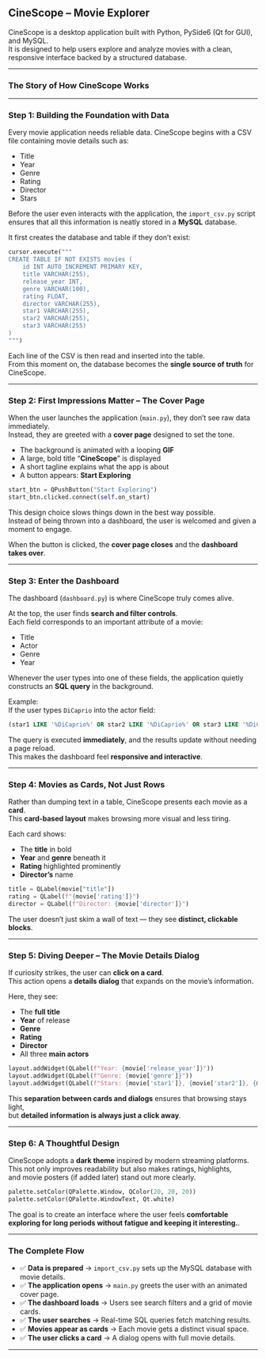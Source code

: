 ## **CineScope – Movie Explorer**

CineScope is a desktop application built with Python, PySide6 (Qt for GUI), and MySQL.  
It is designed to help users explore and analyze movies with a clean, responsive interface backed by a structured database.

---

### **The Story of How CineScope Works**

---

### **Step 1: Building the Foundation with Data**

Every movie application needs reliable data. CineScope begins with a CSV file containing movie details such as:

- Title  
- Year  
- Genre  
- Rating  
- Director  
- Stars  

Before the user even interacts with the application, the `import_csv.py` script ensures that all this information is neatly stored in a **MySQL** database.

It first creates the database and table if they don’t exist:

```python
cursor.execute("""
CREATE TABLE IF NOT EXISTS movies (
    id INT AUTO_INCREMENT PRIMARY KEY,
    title VARCHAR(255),
    release_year INT,
    genre VARCHAR(100),
    rating FLOAT,
    director VARCHAR(255),
    star1 VARCHAR(255),
    star2 VARCHAR(255),
    star3 VARCHAR(255)
)
""")
```

Each line of the CSV is then read and inserted into the table.  
From this moment on, the database becomes the **single source of truth** for CineScope.

---

### **Step 2: First Impressions Matter – The Cover Page**

When the user launches the application (`main.py`), they don’t see raw data immediately.  
Instead, they are greeted with a **cover page** designed to set the tone.

- The background is animated with a looping **GIF**  
- A large, bold title “**CineScope**” is displayed  
- A short tagline explains what the app is about  
- A button appears: **Start Exploring**

```python
start_btn = QPushButton("Start Exploring")
start_btn.clicked.connect(self.on_start)
```

This design choice slows things down in the best way possible.  
Instead of being thrown into a dashboard, the user is welcomed and given a moment to engage.

When the button is clicked, the **cover page closes** and the **dashboard takes over**.

---

### **Step 3: Enter the Dashboard**

The dashboard (`dashboard.py`) is where CineScope truly comes alive.

At the top, the user finds **search and filter controls**.  
Each field corresponds to an important attribute of a movie:

- Title  
- Actor  
- Genre  
- Year  

Whenever the user types into one of these fields, the application quietly constructs an **SQL query** in the background.

Example:  
If the user types `DiCaprio` into the actor field:

```sql
(star1 LIKE '%DiCaprio%' OR star2 LIKE '%DiCaprio%' OR star3 LIKE '%DiCaprio%')
```

The query is executed **immediately**, and the results update without needing a page reload.  
This makes the dashboard feel **responsive and interactive**.

---

### **Step 4: Movies as Cards, Not Just Rows**

Rather than dumping text in a table, CineScope presents each movie as a **card**.  
This **card-based layout** makes browsing more visual and less tiring.

Each card shows:

- The **title** in bold  
- **Year** and **genre** beneath it  
- **Rating** highlighted prominently  
- **Director’s** name

```python
title = QLabel(movie["title"])
rating = QLabel(f"{movie['rating']}")
director = QLabel(f"Director: {movie['director']}")
```

The user doesn’t just skim a wall of text — they see **distinct, clickable blocks**.

---

### **Step 5: Diving Deeper – The Movie Details Dialog**

If curiosity strikes, the user can **click on a card**.  
This action opens a **details dialog** that expands on the movie’s information.

Here, they see:

- The **full title**  
- **Year** of release  
- **Genre**  
- **Rating**  
- **Director**  
- All three **main actors**

```python
layout.addWidget(QLabel(f"Year: {movie['release_year']}"))
layout.addWidget(QLabel(f"Genre: {movie['genre']}"))
layout.addWidget(QLabel(f"Stars: {movie['star1']}, {movie['star2']}, {movie['star3']}"))
```

This **separation between cards and dialogs** ensures that browsing stays light,  
but **detailed information is always just a click away**.

---

### **Step 6: A Thoughtful Design**

CineScope adopts a **dark theme** inspired by modern streaming platforms.  
This not only improves readability but also makes ratings, highlights,  
and movie posters (if added later) stand out more clearly.

```python
palette.setColor(QPalette.Window, QColor(20, 20, 20))
palette.setColor(QPalette.WindowText, Qt.white)
```

The goal is to create an interface where the user feels **comfortable exploring for long periods without fatigue and keeping it interesting.**.

---

### **The Complete Flow**

- ✅ **Data is prepared** → `import_csv.py` sets up the MySQL database with movie details.  
- ✅ **The application opens** → `main.py` greets the user with an animated cover page.  
- ✅ **The dashboard loads** → Users see search filters and a grid of movie cards.  
- ✅ **The user searches** → Real-time SQL queries fetch matching results.  
- ✅ **Movies appear as cards** → Each movie gets a distinct visual space.  
- ✅ **The user clicks a card** → A dialog opens with full movie details.

---

